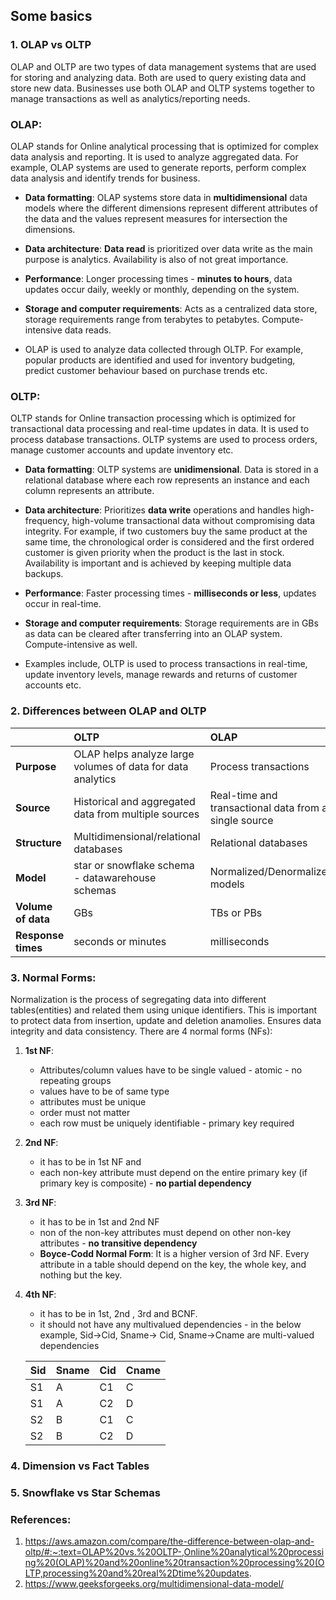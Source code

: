 ## Some basics

### 1. OLAP vs OLTP
   
OLAP and OLTP are two types of data management systems that are used for storing and analyzing data. Both are used to query existing data and store new data. Businesses use both OLAP and OLTP systems together to manage transactions as well as analytics/reporting needs. 

### OLAP:

OLAP stands for Online analytical processing that is optimized for complex data analysis and reporting. It is used to analyze aggregated data. For example, OLAP systems are used to generate reports, perform complex data analysis and identify trends for business. 

- **Data formatting**: OLAP systems store data in **multidimensional** data models where the different dimensions represent different attributes of the data and the values represent measures for intersection the dimensions. 

- **Data architecture**: **Data read** is prioritized over data write as the main purpose is analytics. Availability is also of not great importance. 

- **Performance**: Longer processing times - **minutes to hours**, data updates occur daily, weekly or monthly, depending on the system.

- **Storage and computer requirements**: Acts as a centralized data store, storage requirements range from terabytes to petabytes. Compute-intensive data reads. 

- OLAP is used to analyze data collected through OLTP. For example, popular products are identified and used for inventory budgeting, predict customer behaviour based on purchase trends  etc.

### OLTP:

OLTP stands for Online transaction processing which is optimized for transactional data processing and real-time updates in data. It is used to process database transactions. OLTP systems are used to process orders, manage customer accounts and update inventory etc. 

- **Data formatting**: OLTP systems are **unidimensional**. Data is stored in a relational database where each row represents an instance and each column represents an attribute. 

- **Data architecture**: Prioritizes **data write** operations and handles high-frequency, high-volume transactional data without compromising data integrity. For example, if two customers buy the same product at the same time, the chronological order is considered and the first ordered customer is given priority when the product is the last in stock. Availability is important and is achieved by keeping multiple data backups. 

- **Performance**: Faster processing times - **milliseconds or less**, updates occur in real-time.

- **Storage and computer requirements**: Storage requirements are in GBs as data can be cleared after transferring into an OLAP system. Compute-intensive as well.  

- Examples include, OLTP is used to process transactions in real-time, update inventory levels, manage rewards and returns of customer accounts etc. 

### 2. Differences between OLAP and OLTP

|      | OLTP | OLAP |
|:-----|:-----|:-----|                                                                              
|**Purpose**| OLAP helps analyze large volumes of data for data analytics | Process transactions |
|**Source** | Historical and aggregated data from multiple sources | Real-time and transactional data from a single source |
|**Structure** | Multidimensional/relational databases | Relational databases |
|**Model**|star or snowflake schema - datawarehouse schemas| Normalized/Denormalized models |
|**Volume of data**|GBs|TBs or PBs|
|**Response times**| seconds or minutes | milliseconds | 

   
### 3. Normal Forms:

Normalization is the process of segregating data into different tables(entities) and related them using unique identifiers. This is important to protect data from insertion, update and deletion anamolies. Ensures data integrity and data consistency. There are 4 normal forms (NFs):

1. **1st NF**:
   - Attributes/column values have to be single valued - atomic - no repeating groups
   - values have to be of same type
   - attributes must be unique
   - order must not matter
   - each row must be uniquely identifiable - primary key required
2. **2nd NF**:
   - it has to be in 1st NF and
   - each non-key attribute must depend on the entire primary key (if primary key is composite) - **no partial dependency**
3. **3rd NF**:
   - it has to be in 1st and 2nd NF
   - non of the non-key attributes must depend on other non-key attributes - **no transitive dependency**
   - **Boyce-Codd Normal Form**: It is a higher version of 3rd NF. Every attribute in a table should depend on the key, the whole key, and nothing but the key.
4. **4th NF**:
   - it has to be in 1st, 2nd , 3rd and BCNF.
   - it should not have any multivalued dependencies - in the below example, Sid->Cid, Sname-> Cid, Sname->Cname are multi-valued dependencies

   |Sid|Sname|Cid|Cname|
   |:--|:----|:--|:----|
   |S1 |A | C1 |C|
   |S1 |A |C2| D|
   |S2| B| C1| C|
   |S2| B| C2|D|

### 4. Dimension vs Fact Tables

### 5. Snowflake vs Star Schemas





### References:
1. https://aws.amazon.com/compare/the-difference-between-olap-and-oltp/#:~:text=OLAP%20vs.%20OLTP-,Online%20analytical%20processing%20(OLAP)%20and%20online%20transaction%20processing%20(OLTP,processing%20and%20real%2Dtime%20updates.
2. https://www.geeksforgeeks.org/multidimensional-data-model/





